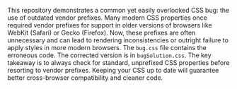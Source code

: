 This repository demonstrates a common yet easily overlooked CSS bug: the use of outdated vendor prefixes.  Many modern CSS properties once required vendor prefixes for support in older versions of browsers like WebKit (Safari) or Gecko (Firefox). Now, these prefixes are often unnecessary and can lead to rendering inconsistencies or outright failure to apply styles in more modern browsers. The `bug.css` file contains the erroneous code. The corrected version is in `bugSolution.css`. The key takeaway is to always check for standard, unprefixed CSS properties before resorting to vendor prefixes.  Keeping your CSS up to date will guarantee better cross-browser compatibility and cleaner code.